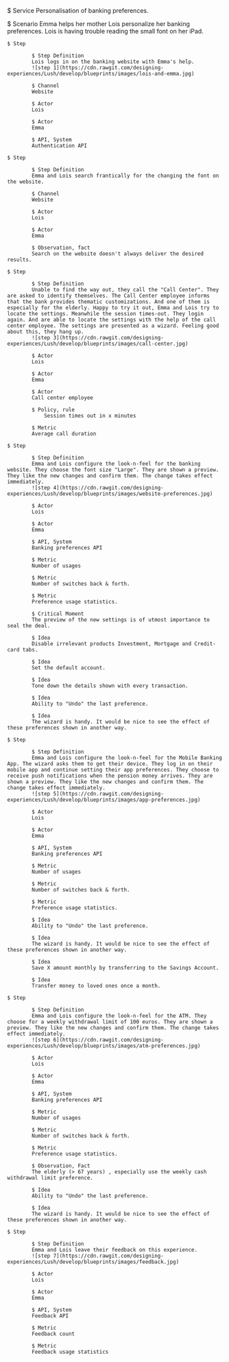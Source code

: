 $ Service
Personalisation of banking preferences.

$ Scenario
Emma helps her mother Lois personalize her banking preferences. Lois is having trouble reading the small font on her iPad.

	$ Step

			$ Step Definition
			Lois logs in on the banking website with Emma's help.
            ![step 1](https://cdn.rawgit.com/designing-experiences/Lush/develop/blueprints/images/lois-and-emma.jpg)

			$ Channel
			Website

			$ Actor
			Lois

			$ Actor
			Emma

			$ API, System
			Authentication API

	$ Step

			$ Step Definition
			Emma and Lois search frantically for the changing the font on the website.

			$ Channel
			Website

			$ Actor
			Lois

			$ Actor
			Emma

			$ Observation, fact
			Search on the website doesn't always deliver the desired results.

	$ Step

			$ Step Definition
			Unable to find the way out, they call the "Call Center". They are asked to identify themselves. The Call Center employee informs that the bank provides thematic customizations. And one of them is especially for the elderly. Happy to try it out, Emma and Lois try to locate the settings. Meanwhile the session times-out. They login again. And are able to locate the settings with the help of the call center employee. The settings are presented as a wizard. Feeling good about this, they hang up.
			![step 3](https://cdn.rawgit.com/designing-experiences/Lush/develop/blueprints/images/call-center.jpg)

			$ Actor
			Lois

			$ Actor
			Emma

			$ Actor
			Call center employee

			$ Policy, rule
		        Session times out in x minutes

			$ Metric
			Average call duration

	$ Step

			$ Step Definition
			Emma and Lois configure the look-n-feel for the banking website. They choose the font size "Large". They are shown a preview. They like the new changes and confirm them. The change takes effect immediately.
			![step 4](https://cdn.rawgit.com/designing-experiences/Lush/develop/blueprints/images/website-preferences.jpg)

			$ Actor
			Lois

			$ Actor
			Emma

			$ API, System
			Banking preferences API

			$ Metric
			Number of usages

			$ Metric
			Number of switches back & forth.

			$ Metric
			Preference usage statistics.

			$ Critical Moment
			The preview of the new settings is of utmost importance to seal the deal.

			$ Idea
			Disable irrelevant products Investment, Mortgage and Credit-card tabs.

			$ Idea
			Set the default account.

			$ Idea
			Tone down the details shown with every transaction.

			$ Idea
			Ability to "Undo" the last preference.

			$ Idea
			The wizard is handy. It would be nice to see the effect of these preferences shown in another way.

	$ Step

			$ Step Definition
			Emma and Lois configure the look-n-feel for the Mobile Banking App. The wizard asks them to get their device. They log in on their mobile app and continue setting their app preferences. They choose to receive push notifications when the pension money arrives. They are shown a preview. They like the new changes and confirm them. The change takes effect immediately.
			![step 5](https://cdn.rawgit.com/designing-experiences/Lush/develop/blueprints/images/app-preferences.jpg)

			$ Actor
			Lois

			$ Actor
			Emma

			$ API, System
			Banking preferences API

			$ Metric
			Number of usages

			$ Metric
			Number of switches back & forth.

			$ Metric
			Preference usage statistics.

			$ Idea
			Ability to "Undo" the last preference.

			$ Idea
			The wizard is handy. It would be nice to see the effect of these preferences shown in another way.

			$ Idea
			Save X amount monthly by transferring to the Savings Account.

			$ Idea
			Transfer money to loved ones once a month.

	$ Step

			$ Step Definition
			Emma and Lois configure the look-n-feel for the ATM. They choose for a weekly withdrawal limit of 100 euros. They are shown a preview. They like the new changes and confirm them. The change takes effect immediately.
			![step 6](https://cdn.rawgit.com/designing-experiences/Lush/develop/blueprints/images/atm-preferences.jpg)

			$ Actor
			Lois

			$ Actor
			Emma

			$ API, System
			Banking preferences API

			$ Metric
			Number of usages

			$ Metric
			Number of switches back & forth.

			$ Metric
			Preference usage statistics.

			$ Observation, Fact
			The elderly (> 67 years) , especially use the weekly cash withdrawal limit preference.

			$ Idea
			Ability to "Undo" the last preference.

			$ Idea
			The wizard is handy. It would be nice to see the effect of these preferences shown in another way.

    $ Step

            $ Step Definition
            Emma and Lois leave their feedback on this experience.
            ![step 7](https://cdn.rawgit.com/designing-experiences/Lush/develop/blueprints/images/feedback.jpg)

            $ Actor
            Lois

            $ Actor
            Emma

            $ API, System
            Feedback API

            $ Metric
            Feedback count

            $ Metric
            Feedback usage statistics